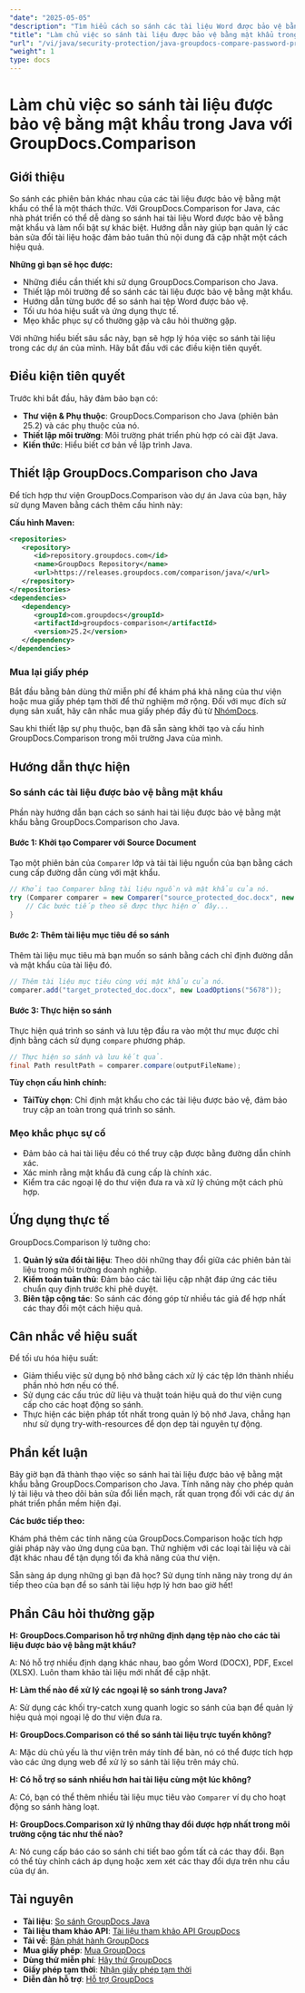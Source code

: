 ```yaml
---
"date": "2025-05-05"
"description": "Tìm hiểu cách so sánh các tài liệu Word được bảo vệ bằng mật khẩu trong Java bằng GroupDocs.Comparison. Hướng dẫn này bao gồm thiết lập, triển khai và các biện pháp thực hành tốt nhất để so sánh tài liệu liền mạch."
"title": "Làm chủ việc so sánh tài liệu được bảo vệ bằng mật khẩu trong Java với GroupDocs.Comparison"
"url": "/vi/java/security-protection/java-groupdocs-compare-password-protected-docs/"
"weight": 1
type: docs
---
```

# Làm chủ việc so sánh tài liệu được bảo vệ bằng mật khẩu trong Java với GroupDocs.Comparison

## Giới thiệu

So sánh các phiên bản khác nhau của các tài liệu được bảo vệ bằng mật khẩu có thể là một thách thức. Với GroupDocs.Comparison for Java, các nhà phát triển có thể dễ dàng so sánh hai tài liệu Word được bảo vệ bằng mật khẩu và làm nổi bật sự khác biệt. Hướng dẫn này giúp bạn quản lý các bản sửa đổi tài liệu hoặc đảm bảo tuân thủ nội dung đã cập nhật một cách hiệu quả.

**Những gì bạn sẽ học được:**

- Những điều cần thiết khi sử dụng GroupDocs.Comparison cho Java.
- Thiết lập môi trường để so sánh các tài liệu được bảo vệ bằng mật khẩu.
- Hướng dẫn từng bước để so sánh hai tệp Word được bảo vệ.
- Tối ưu hóa hiệu suất và ứng dụng thực tế.
- Mẹo khắc phục sự cố thường gặp và câu hỏi thường gặp.

Với những hiểu biết sâu sắc này, bạn sẽ hợp lý hóa việc so sánh tài liệu trong các dự án của mình. Hãy bắt đầu với các điều kiện tiên quyết.

## Điều kiện tiên quyết

Trước khi bắt đầu, hãy đảm bảo bạn có:

- **Thư viện & Phụ thuộc**: GroupDocs.Comparison cho Java (phiên bản 25.2) và các phụ thuộc của nó.
- **Thiết lập môi trường**: Môi trường phát triển phù hợp có cài đặt Java.
- **Kiến thức**: Hiểu biết cơ bản về lập trình Java.

## Thiết lập GroupDocs.Comparison cho Java

Để tích hợp thư viện GroupDocs.Comparison vào dự án Java của bạn, hãy sử dụng Maven bằng cách thêm cấu hình này:

**Cấu hình Maven:**

```xml
<repositories>
   <repository>
      <id>repository.groupdocs.com</id>
      <name>GroupDocs Repository</name>
      <url>https://releases.groupdocs.com/comparison/java/</url>
   </repository>
</repositories>
<dependencies>
   <dependency>
      <groupId>com.groupdocs</groupId>
      <artifactId>groupdocs-comparison</artifactId>
      <version>25.2</version>
   </dependency>
</dependencies>
```

### Mua lại giấy phép

Bắt đầu bằng bản dùng thử miễn phí để khám phá khả năng của thư viện hoặc mua giấy phép tạm thời để thử nghiệm mở rộng. Đối với mục đích sử dụng sản xuất, hãy cân nhắc mua giấy phép đầy đủ từ [NhómDocs](https://purchase.groupdocs.com/buy).

Sau khi thiết lập sự phụ thuộc, bạn đã sẵn sàng khởi tạo và cấu hình GroupDocs.Comparison trong môi trường Java của mình.

## Hướng dẫn thực hiện

### So sánh các tài liệu được bảo vệ bằng mật khẩu

Phần này hướng dẫn bạn cách so sánh hai tài liệu được bảo vệ bằng mật khẩu bằng GroupDocs.Comparison cho Java. 

#### Bước 1: Khởi tạo Comparer với Source Document

Tạo một phiên bản của `Comparer` lớp và tải tài liệu nguồn của bạn bằng cách cung cấp đường dẫn cùng với mật khẩu.

```java
// Khởi tạo Comparer bằng tài liệu nguồn và mật khẩu của nó.
try (Comparer comparer = new Comparer("source_protected_doc.docx", new LoadOptions("1234"))) {
    // Các bước tiếp theo sẽ được thực hiện ở đây...
}
```

#### Bước 2: Thêm tài liệu mục tiêu để so sánh

Thêm tài liệu mục tiêu mà bạn muốn so sánh bằng cách chỉ định đường dẫn và mật khẩu của tài liệu đó.

```java
// Thêm tài liệu mục tiêu cùng với mật khẩu của nó.
comparer.add("target_protected_doc.docx", new LoadOptions("5678"));
```

#### Bước 3: Thực hiện so sánh

Thực hiện quá trình so sánh và lưu tệp đầu ra vào một thư mục được chỉ định bằng cách sử dụng `compare` phương pháp.

```java
// Thực hiện so sánh và lưu kết quả.
final Path resultPath = comparer.compare(outputFileName);
```

**Tùy chọn cấu hình chính:**

- **TảiTùy chọn**: Chỉ định mật khẩu cho các tài liệu được bảo vệ, đảm bảo truy cập an toàn trong quá trình so sánh.

### Mẹo khắc phục sự cố

- Đảm bảo cả hai tài liệu đều có thể truy cập được bằng đường dẫn chính xác.
- Xác minh rằng mật khẩu đã cung cấp là chính xác.
- Kiểm tra các ngoại lệ do thư viện đưa ra và xử lý chúng một cách phù hợp.

## Ứng dụng thực tế

GroupDocs.Comparison lý tưởng cho:

1. **Quản lý sửa đổi tài liệu**: Theo dõi những thay đổi giữa các phiên bản tài liệu trong môi trường doanh nghiệp.
2. **Kiểm toán tuân thủ**: Đảm bảo các tài liệu cập nhật đáp ứng các tiêu chuẩn quy định trước khi phê duyệt.
3. **Biên tập cộng tác**: So sánh các đóng góp từ nhiều tác giả để hợp nhất các thay đổi một cách hiệu quả.

## Cân nhắc về hiệu suất

Để tối ưu hóa hiệu suất:

- Giảm thiểu việc sử dụng bộ nhớ bằng cách xử lý các tệp lớn thành nhiều phần nhỏ hơn nếu có thể.
- Sử dụng các cấu trúc dữ liệu và thuật toán hiệu quả do thư viện cung cấp cho các hoạt động so sánh.
- Thực hiện các biện pháp tốt nhất trong quản lý bộ nhớ Java, chẳng hạn như sử dụng try-with-resources để dọn dẹp tài nguyên tự động.

## Phần kết luận

Bây giờ bạn đã thành thạo việc so sánh hai tài liệu được bảo vệ bằng mật khẩu bằng GroupDocs.Comparison cho Java. Tính năng này cho phép quản lý tài liệu và theo dõi bản sửa đổi liền mạch, rất quan trọng đối với các dự án phát triển phần mềm hiện đại.

**Các bước tiếp theo:**

Khám phá thêm các tính năng của GroupDocs.Comparison hoặc tích hợp giải pháp này vào ứng dụng của bạn. Thử nghiệm với các loại tài liệu và cài đặt khác nhau để tận dụng tối đa khả năng của thư viện.

Sẵn sàng áp dụng những gì bạn đã học? Sử dụng tính năng này trong dự án tiếp theo của bạn để so sánh tài liệu hợp lý hơn bao giờ hết!

## Phần Câu hỏi thường gặp

**H: GroupDocs.Comparison hỗ trợ những định dạng tệp nào cho các tài liệu được bảo vệ bằng mật khẩu?**

A: Nó hỗ trợ nhiều định dạng khác nhau, bao gồm Word (DOCX), PDF, Excel (XLSX). Luôn tham khảo tài liệu mới nhất để cập nhật.

**H: Làm thế nào để xử lý các ngoại lệ so sánh trong Java?**

A: Sử dụng các khối try-catch xung quanh logic so sánh của bạn để quản lý hiệu quả mọi ngoại lệ do thư viện đưa ra.

**H: GroupDocs.Comparison có thể so sánh tài liệu trực tuyến không?**

A: Mặc dù chủ yếu là thư viện trên máy tính để bàn, nó có thể được tích hợp vào các ứng dụng web để xử lý so sánh tài liệu trên máy chủ.

**H: Có hỗ trợ so sánh nhiều hơn hai tài liệu cùng một lúc không?**

A: Có, bạn có thể thêm nhiều tài liệu mục tiêu vào `Comparer` ví dụ cho hoạt động so sánh hàng loạt.

**H: GroupDocs.Comparison xử lý những thay đổi được hợp nhất trong môi trường cộng tác như thế nào?**

A: Nó cung cấp báo cáo so sánh chi tiết bao gồm tất cả các thay đổi. Bạn có thể tùy chỉnh cách áp dụng hoặc xem xét các thay đổi dựa trên nhu cầu của dự án.

## Tài nguyên

- **Tài liệu**: [So sánh GroupDocs Java](https://docs.groupdocs.com/comparison/java/)
- **Tài liệu tham khảo API**: [Tài liệu tham khảo API GroupDocs](https://reference.groupdocs.com/comparison/java/)
- **Tải về**: [Bản phát hành GroupDocs](https://releases.groupdocs.com/comparison/java/)
- **Mua giấy phép**: [Mua GroupDocs](https://purchase.groupdocs.com/buy)
- **Dùng thử miễn phí**: [Hãy thử GroupDocs](https://releases.groupdocs.com/comparison/java/)
- **Giấy phép tạm thời**: [Nhận giấy phép tạm thời](https://purchase.groupdocs.com/temporary-license/)
- **Diễn đàn hỗ trợ**: [Hỗ trợ GroupDocs](https://forum.groupdocs.com/c/comparison)